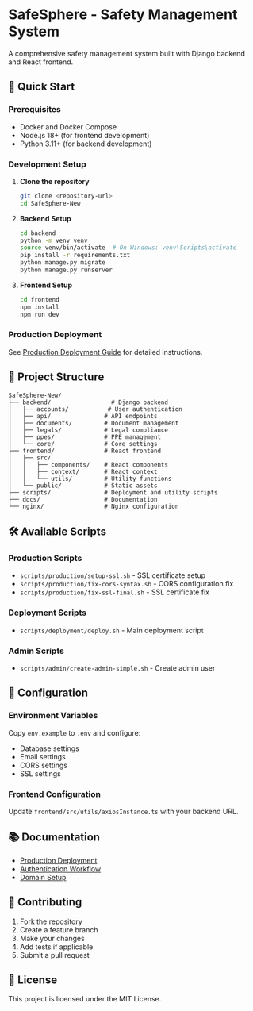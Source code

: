 # SafeSphere - Safety Management System

A comprehensive safety management system built with Django backend and React frontend.

## 🚀 Quick Start

### Prerequisites
- Docker and Docker Compose
- Node.js 18+ (for frontend development)
- Python 3.11+ (for backend development)

### Development Setup

1. **Clone the repository**
   ```bash
   git clone <repository-url>
   cd SafeSphere-New
   ```

2. **Backend Setup**
   ```bash
   cd backend
   python -m venv venv
   source venv/bin/activate  # On Windows: venv\Scripts\activate
   pip install -r requirements.txt
   python manage.py migrate
   python manage.py runserver
   ```

3. **Frontend Setup**
   ```bash
   cd frontend
   npm install
   npm run dev
   ```

### Production Deployment

See [Production Deployment Guide](docs/deployment/PRODUCTION_DEPLOYMENT.md) for detailed instructions.

## 📁 Project Structure

```
SafeSphere-New/
├── backend/                 # Django backend
│   ├── accounts/           # User authentication
│   ├── api/               # API endpoints
│   ├── documents/         # Document management
│   ├── legals/            # Legal compliance
│   ├── ppes/              # PPE management
│   └── core/              # Core settings
├── frontend/              # React frontend
│   ├── src/
│   │   ├── components/    # React components
│   │   ├── context/       # React context
│   │   └── utils/         # Utility functions
│   └── public/            # Static assets
├── scripts/               # Deployment and utility scripts
├── docs/                  # Documentation
└── nginx/                 # Nginx configuration
```

## 🛠️ Available Scripts

### Production Scripts
- `scripts/production/setup-ssl.sh` - SSL certificate setup
- `scripts/production/fix-cors-syntax.sh` - CORS configuration fix
- `scripts/production/fix-ssl-final.sh` - SSL certificate fix

### Deployment Scripts
- `scripts/deployment/deploy.sh` - Main deployment script

### Admin Scripts
- `scripts/admin/create-admin-simple.sh` - Create admin user

## 🔧 Configuration

### Environment Variables
Copy `env.example` to `.env` and configure:
- Database settings
- Email settings
- CORS settings
- SSL settings

### Frontend Configuration
Update `frontend/src/utils/axiosInstance.ts` with your backend URL.

## 📚 Documentation

- [Production Deployment](docs/deployment/PRODUCTION_DEPLOYMENT.md)
- [Authentication Workflow](docs/development/AUTHENTICATION_WORKFLOW.md)
- [Domain Setup](docs/deployment/DOMAIN_SETUP.md)

## 🤝 Contributing

1. Fork the repository
2. Create a feature branch
3. Make your changes
4. Add tests if applicable
5. Submit a pull request

## 📄 License

This project is licensed under the MIT License.
